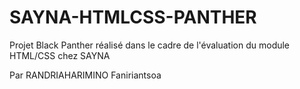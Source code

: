 # SAYNA-HTMLCSS-PANTHER

Projet Black Panther réalisé dans le cadre de l'évaluation du module HTML/CSS chez SAYNA

Par RANDRIAHARIMINO Faniriantsoa
